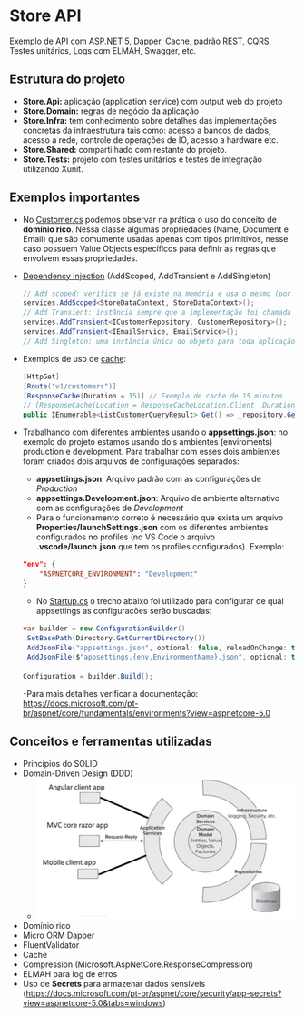 # Store API

Exemplo de API com ASP.NET 5, Dapper, Cache, padrão REST, CQRS, Testes unitários, Logs com ELMAH, Swagger, etc.

## Estrutura do projeto

- **Store.Api:** aplicação (application service) com output web do projeto
- **Store.Domain:** regras de negócio da aplicação
- **Store.Infra:** tem conhecimento sobre detalhes das implementações concretas da infraestrutura tais como: acesso a bancos de dados, acesso a rede, controle de operações de IO, acesso a hardware etc.
- **Store.Shared:** compartilhado com restante do projeto.
- **Store.Tests:** projeto com testes unitários e testes de integração utilizando Xunit.

## Exemplos importantes

- No [Customer.cs](/Store.Domain/Context/Entities/Customer.cs "Customer.cs") podemos observar na prática o uso do conceito de **domínio rico**. Nessa classe algumas propriedades (Name, Document e Email) que são comumente usadas apenas com tipos primitivos, nesse caso possuem Value Objects específicos para definir as regras que envolvem essas propriedades.

- [Dependency Injection](/Store.Api/Startup.cs "Dependency Injection") (AddScoped, AddTransient e AddSingleton)
	```csharp
    // Add scoped: verifica se já existe na memória e usa o mesmo (por transação)
    services.AddScoped<StoreDataContext, StoreDataContext>(); 
    // Add Transient: instância sempre que a implementação foi chamada
    services.AddTransient<ICustomerRepository, CustomerRepository>(); 
    services.AddTransient<IEmailService, EmailService>();
    // Add Singleton: uma instância única do objeto para toda aplicação (não utilizado no projeto)
    ```

- Exemplos de uso de [cache](/Store.Api/Controllers/CustomerController.cs "cache"):
    ```csharp
    [HttpGet]
    [Route("v1/customers")]
    [ResponseCache(Duration = 15)] // Exemplo de cache de 15 minutos
    // [ResponseCache(Location = ResponseCacheLocation.Client ,Duration = 15)] // Exemplo de cache de 15 minutos armazenado ná máquina do cliente
    public IEnumerable<ListCustomerQueryResult> Get() => _repository.Get();
    ```

- Trabalhando com diferentes ambientes usando o **appsettings.json**: no exemplo do projeto estamos usando dois ambientes (enviroments) production e development. Para trabalhar com esses dois ambientes foram criados dois arquivos de configurações separados:
    - **appsettings.json**: Arquivo padrão com as configurações de *Production*
    - **appsettings.Development.json**: Arquivo de ambiente alternativo com as configurações de *Development*
    - Para o funcionamento correto é necessário que exista um arquivo **Properties/launchSettings.json** com os diferentes ambientes configurados no profiles (no VS Code o arquivo **.vscode/launch.json** que tem os profiles configurados). Exemplo:
    ```json
    "env": {
        "ASPNETCORE_ENVIRONMENT": "Development"
    }
    ```
    - No [Startup.cs](/Store.Api/Startup.cs "Startup.cs") o trecho abaixo foi utilizado para configurar de qual appsettings as configurações serão buscadas:
    ```csharp
    var builder = new ConfigurationBuilder()
    .SetBasePath(Directory.GetCurrentDirectory())
    .AddJsonFile("appsettings.json", optional: false, reloadOnChange: true)
    .AddJsonFile($"appsettings.{env.EnvironmentName}.json", optional: true);

    Configuration = builder.Build();
    ```
    -Para mais detalhes verificar a documentação: https://docs.microsoft.com/pt-br/aspnet/core/fundamentals/environments?view=aspnetcore-5.0

## Conceitos e ferramentas utilizadas

- Princípios do SOLID
- Domain-Driven Design (DDD)
    - ![Representação básica do DDD](/.imgs/representacao_basica_ddd.PNG)
- Domínio rico
- Micro ORM Dapper
- FluentValidator
- Cache
- Compression (Microsoft.AspNetCore.ResponseCompression)
- ELMAH para log de erros
- Uso de **Secrets** para armazenar dados sensíveis (https://docs.microsoft.com/pt-br/aspnet/core/security/app-secrets?view=aspnetcore-5.0&tabs=windows)